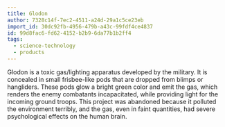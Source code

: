 ```yaml
---
title: Glodon
author: 7328c14f-7ec2-4511-a24d-29a1c5ce23eb
import_id: 30dc92fb-4956-479b-a43c-99fdf4ce4837
id: 99d8fac6-fd62-4152-b2b9-6da77b1b2ff4
tags:
  - science-technology
  - products
---
```

Glodon is a toxic gas/lighting apparatus developed by the military. It is concealed in small frisbee-like pods that are dropped from blimps or hangliders. These pods glow a bright green color and emit the gas, which renders the enemy combatants incapacitated, while providing light for the incoming ground troops. This project was abandoned because it polluted the environment terribly, and the gas, even in faint quantities, had severe psychological effects on the human brain.